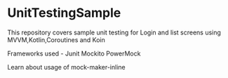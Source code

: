 # UnitTestingSample

This repository covers sample unit testing for Login and list screens using MVVM,Kotlin,Coroutines and Koin

Frameworks used -
Junit
Mockito
PowerMock


Learn about usage of mock-maker-inline
